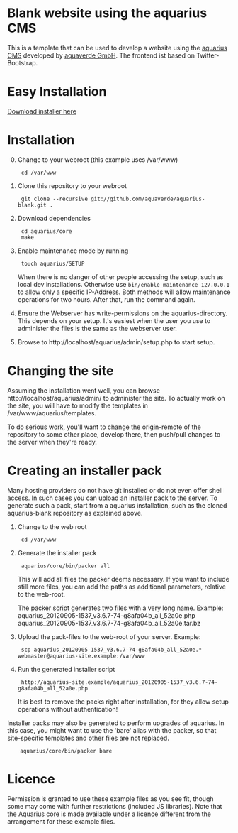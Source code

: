 # Blank website using the aquarius CMS 

This is a template that can be used to develop a website using the [aquarius CMS](http://aquarius-cms.com) developed by [aquaverde GmbH](http://aquaverde.ch).
The frontend ist based on Twitter-Bootstrap.

# Easy Installation
[Download installer here](http://www.aquarius-cms.com/en/download.html)

# Installation

0. Change to your webroot (this example uses /var/www)

        cd /var/www

1. Clone this repository to your webroot

        git clone --recursive git://github.com/aquaverde/aquarius-blank.git .

2. Download dependencies

        cd aquarius/core
        make

3. Enable maintenance mode by running

        touch aquarius/SETUP
        
   When there is no danger of other people accessing the setup, such as local dev installations. Otherwise use `bin/enable_maintenance 127.0.0.1` to allow only a specific IP-Address.
   Both methods will allow maintenance operations for two hours. After that, run the command again.

4. Ensure the Webserver has write-permissions on the aquarius-directory. This
   depends on your setup. It's easiest when the user you use to administer the
   files is the same as the webserver user.

5. Browse to http://localhost/aquarius/admin/setup.php to start setup.


# Changing the site

Assuming the installation went well, you can browse 
http://localhost/aquarius/admin/ to administer the site. To actually work on the
site, you will have to modify the templates in /var/www/aquarius/templates.

To do serious work, you'll want to change the origin-remote of the
repository to some other place, develop there, then push/pull changes to the
server when they're ready.

# Creating an installer pack

Many hosting providers do not have git installed or do not even offer shell access.
In such cases you can upload an installer pack to the server. To generate such a
pack, start from a aquarius installation, such as the cloned aquarius-blank
repository as explained above.

1. Change to the web root

        cd /var/www

3. Generate the installer pack

        aquarius/core/bin/packer all

    This will add all files the packer deems necessary. If you want to include still
    more files, you can add the paths as additional parameters, relative to the
    web-root.

    The packer script generates two files with a very long name. Example:
        aquarius_20120905-1537_v3.6.7-74-g8afa04b_all_52a0e.php
        aquarius_20120905-1537_v3.6.7-74-g8afa04b_all_52a0e.tar.bz

4. Upload the pack-files to the web-root of your server. Example:

        scp aquarius_20120905-1537_v3.6.7-74-g8afa04b_all_52a0e.* webmaster@aquarius-site.example:/var/www

4. Run the generated installer script

        http://aquarius-site.example/aquarius_20120905-1537_v3.6.7-74-g8afa04b_all_52a0e.php
    
    It is best to remove the packs right after installation, for they allow setup
    operations without authentication!

Installer packs may also be generated to perform upgrades of aquarius. In this
case, you might want to use the 'bare' alias with the packer, so that
site-specific templates and other files are not replaced.

        aquarius/core/bin/packer bare

# Licence

Permission is granted to use these example files as you see fit, though some may
come with further restrictions (included JS libraries). Note that the Aquarius
core is made available under a licence different from the arrangement for these
example files.
